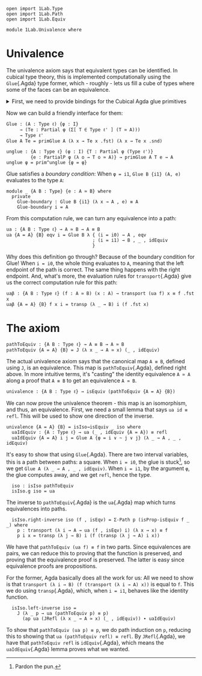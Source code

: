 ```
open import 1Lab.Type
open import 1Lab.Path
open import 1Lab.Equiv

module 1Lab.Univalence where
```

# Univalence

The univalence axiom says that equivalent types can be identified. In
cubical type theory, this is implemented computationally using the
`Glue`{.Agda} type former, which - roughly - lets us fill a cube of
types where some of the faces can be an equivalence.

<details>
<summary> First, we need to provide bindings for the Cubical Agda glue
primitives </summary>

```
private
  variable
    ℓ ℓ' : Level

  primitive
    primGlue : (A : Type ℓ) {φ : I}
             → (T : Partial φ (Type ℓ')) → (e : PartialP φ (λ o → T o ≃ A))
             → Type ℓ'

    prim^glue : {A : Type ℓ} {φ : I}
              → {T : Partial φ (Type ℓ')} → {e : PartialP φ (λ o → T o ≃ A)}
              → PartialP φ T → A → primGlue A T e

    prim^unglue : {A : Type ℓ} {φ : I}
                → {T : Partial φ (Type ℓ')} → {e : PartialP φ (λ o → T o ≃ A)}
                → primGlue A T e → A

open import Agda.Builtin.Cubical.HCompU
```
</details>

Now we can build a friendly interface for them:

```
Glue : (A : Type ℓ) {φ : I}
     → (Te : Partial φ (Σ[ T ∈ Type ℓ' ] (T ≃ A)))
     → Type ℓ'
Glue A Te = primGlue A (λ x → Te x .fst) (λ x → Te x .snd)

unglue : {A : Type ℓ} (φ : I) {T : Partial φ (Type ℓ')}
         {e : PartialP φ (λ o → T o ≃ A)} → primGlue A T e → A
unglue φ = prim^unglue {φ = φ}
```

Glue satisfies a _boundary condition_: When `φ = i1`, `Glue B {i1} (A,
e)` evaluates to the type `A`:

```
module _ {A B : Type} {e : A ≃ B} where
  private
    Glue-boundary : Glue B {i1} (λ x → A , e) ≡ A
    Glue-boundary i = A
```

From this computation rule, we can turn any equivalence into a path:

```
ua : {A B : Type ℓ} → A ≃ B → A ≡ B
ua {A = A} {B} eqv i = Glue B λ { (i = i0) → A , eqv
                                ; (i = i1) → B , _ , idEquiv
                                }
```

Why does this definition go through? Because of the boundary condition
for Glue! When `i = i0`, the whole thing evaluates to `A`, meaning that
the left endpoint of the path is correct. The same thing happens with
the right endpoint. And, what's more, the evaluation rules for
`transport`{.Agda} give us the correct computation rule for this path:

```
uaβ : {A B : Type ℓ} (f : A ≃ B) (x : A) → transport (ua f) x ≡ f .fst x
uaβ {A = A} {B} f x i = transp (λ _ → B) i (f .fst x)
```

# The axiom

```
pathToEquiv : {A B : Type ℓ} → A ≡ B → A ≃ B
pathToEquiv {A = A} {B} = J (λ x _ → A ≃ x) (_ , idEquiv)
```

The actual univalence axiom says that the canonical map `A ≡ B`, defined
using `J`, is an equivalence. This map is `pathToEquiv`{.Agda}, defined
right above. In more intuitive terms, it's "casting" the identity
equivalence `A ≃ A` along a proof that `A ≡ B` to get an equivalence `A
≃ B`.


```
univalence : {A B : Type ℓ} → isEquiv (pathToEquiv {A = A} {B})
```

We can now prove the univalence theorem - this map is an isomorphism,
and thus, an equivalence. First, we need a small lemma that says `ua id
≡ refl`. This will be used to show one direction of the inverse.

```
univalence {A = A} {B} = isIso→isEquiv _ iso where
  uaIdEquiv : {A : Type ℓ} → ua (_ , idEquiv {A = A}) ≡ refl
  uaIdEquiv {A = A} i j = Glue A {φ = i ∨ ~ j ∨ j} (λ _ → A , _ , idEquiv)
```

It's easy to show that using `Glue`{.Agda}. There are two interval
variables, this is a path between paths: a square. When `i = i0`, the
glue is stuck[^1], so we get `Glue A (λ _ → A , _ , idEquiv)`. When `i =
i1`, by the argument `φ`, the glue computes away, and we get `refl`,
hence the type.

[^1]: Pardon the pun.

```
  iso : isIso pathToEquiv
  isIso.g iso = ua
```

The inverse to `pathToEquiv`{.Agda} is the `ua`{.Agda} map which turns
equivalences into paths.

```
  isIso.right-inverse iso (f , isEqv) = Σ-Path p (isProp-isEquiv f _ _) where
    p : transport (λ i → A → ua (f , isEqv) i) (λ x → x) ≡ f
    p i x = transp (λ j → B) i (f (transp (λ j → A) i x))
```

We have that `pathToEquiv (ua f) ≡ f` in two parts. Since equivalences
are pairs, we can reduce this to proving that the function is preserved,
and proving that the equivalence proof is preserved. The latter is easy
since equivalence proofs are propositions.

For the former, Agda basically does all the work for us: All we need to
show is that `transport (λ i → B) (f (transport (λ i → A) x))` is equal
to `f`. This we do using `transp`{.Agda}, which, when `i = i1`, behaves
like the identity function.

```
  isIso.left-inverse iso = 
    J (λ _ p → ua (pathToEquiv p) ≡ p)
      (ap ua (JRefl (λ x _ → A ≃ x) (_ , idEquiv)) ∙ uaIdEquiv)
```

To show that `pathToEquiv (ua p) ≡ p`, we do path induction on `p`,
reducing this to showing that `ua (pathToEquiv refl) ≡ refl`. By
`JRefl`{.Agda}, we have that `pathToEquiv refl` is `idEquiv`{.Agda},
which means the `uaIdEquiv`{.Agda} lemma proves what we wanted.